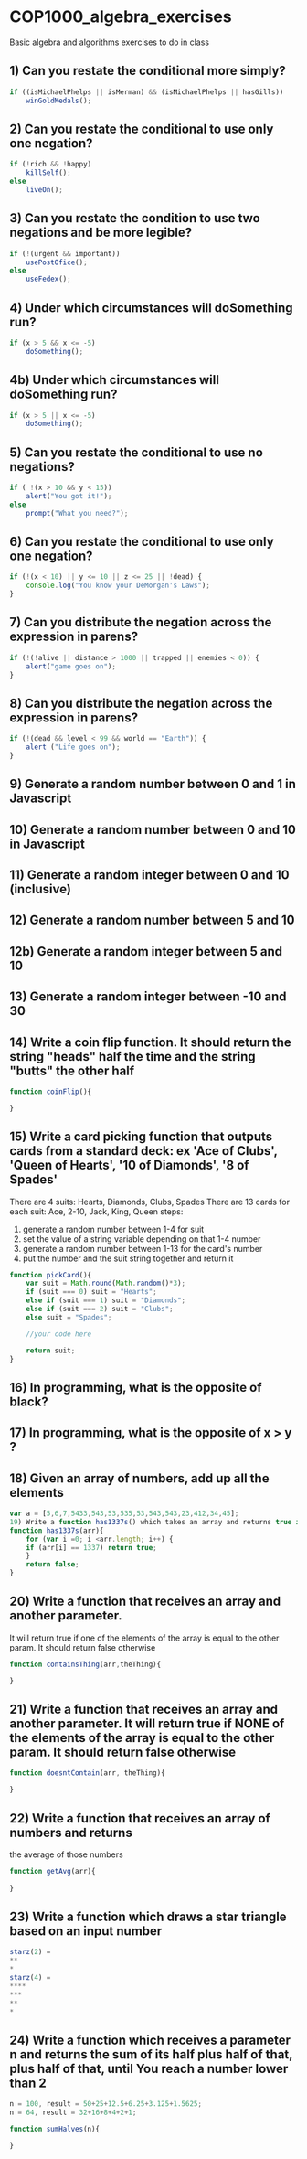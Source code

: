 # COP1000_algebra_exercises
Basic algebra and algorithms exercises to do in class

## 1) Can you restate the conditional more simply?
```javascript
if ((isMichaelPhelps || isMerman) && (isMichaelPhelps || hasGills))
	winGoldMedals();
```

## 2) Can you restate the conditional to use only one negation?
```javascript
if (!rich && !happy) 
	killSelf();
else 
	liveOn();
```

## 3) Can you restate the condition to use two negations and be more legible?
```javascript
if (!(urgent && important)) 
	usePostOfice();
else 
	useFedex();
```

## 4) Under which circumstances will doSomething run?
```javascript
if (x > 5 && x <= -5) 
	doSomething();
```

## 4b) Under which circumstances will doSomething run?
```javascript
if (x > 5 || x <= -5) 
	doSomething();
```

## 5) Can you restate the conditional to use no negations?
```javascript
if ( !(x > 10 && y < 15))
	alert("You got it!");
else
	prompt("What you need?");
```

## 6) Can you restate the conditional to use only one negation?
```javascript
if (!(x < 10) || y <= 10 || z <= 25 || !dead) {
	console.log("You know your DeMorgan's Laws");
}
```

## 7) Can you distribute the negation across the expression in parens?
```javascript
if (!(!alive || distance > 1000 || trapped || enemies < 0)) {
	alert("game goes on");
}
```

## 8) Can you distribute the negation across the expression in parens?
```javascript
if (!(dead && level < 99 && world == "Earth")) {
	alert ("Life goes on");
}
```

## 9) Generate a random number between 0 and 1 in Javascript

## 10) Generate a random number between 0 and 10 in Javascript

## 11) Generate a random integer between 0 and 10 (inclusive)

## 12) Generate a random number between 5 and 10

## 12b) Generate a random integer between 5 and 10

## 13) Generate a random integer between -10 and 30

## 14) Write a coin flip function. It should return the string "heads" half the time and the string "butts" the other half
```javascript
function coinFlip(){

}
```

## 15) Write a card picking function that outputs cards from a standard deck: ex 'Ace of Clubs', 'Queen of Hearts', '10 of Diamonds', '8 of Spades'
There are 4 suits: Hearts, Diamonds, Clubs, Spades
There are 13 cards for each suit: Ace, 2-10, Jack, King, Queen
steps:
1. generate a random number between 1-4 for suit
2. set the value of a string variable depending on that 1-4 number
3. generate a random number between 1-13 for the card's number
4. put the number and the suit string together and return it
```javascript
function pickCard(){
	var suit = Math.round(Math.random()*3);
	if (suit === 0) suit = "Hearts";
	else if (suit === 1) suit = "Diamonds";
	else if (suit === 2) suit = "Clubs";
	else suit = "Spades";

	//your code here

	return suit;
}
```

## 16) In programming, what is the opposite of black?

## 17) In programming, what is the opposite of x > y ?

## 18) Given an array of numbers, add up all the elements
```javascript
var a = [5,6,7,5433,543,53,535,53,543,543,23,412,34,45];
19) Write a function has1337s() which takes an array and returns true if the array contains the number 1337
function has1337s(arr){
	for (var i =0; i <arr.length; i++) {
	if (arr[i] == 1337) return true;
	}
	return false;
}
```

## 20) Write a function that receives an array and another parameter.
It will return true if one of the elements of the array is
equal to the other param. It should return false otherwise
```javascript
function containsThing(arr,theThing){

}
```

## 21) Write a function that receives an array and another parameter. It will return true if NONE of the elements of the array is equal to the other param. It should return false otherwise
```javascript
function doesntContain(arr, theThing){

}
```

## 22) Write a function that receives an array of numbers and returns
the average of those numbers
```javascript
function getAvg(arr){
	
}
```

## 23) Write a function which draws a star triangle based on an input number
```javascript
starz(2) =
**
*
starz(4) =
****
***
**
*
```

## 24) Write a function which receives a parameter n and returns the sum of its half plus half of that, plus half of that, until You reach a number lower than 2
```javascript
n = 100, result = 50+25+12.5+6.25+3.125+1.5625;
n = 64, result = 32+16+8+4+2+1;

function sumHalves(n){

}
```
